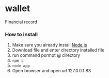 # wallet

Financial record

### How to install

1. Make sure you already install [Node.js](https://nodejs.org/en/download/)
2. Download file and enter directory installed file 
3. run command pormpt @ directory
4. `npm i`
5. `node app`
6. Open browser and open url 127.0.0.1:83
